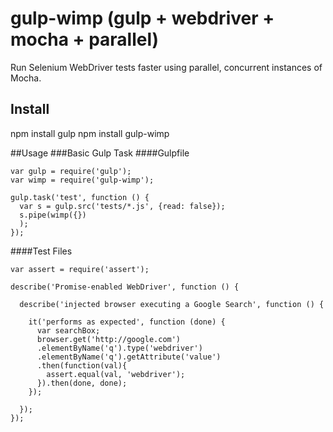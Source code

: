 # gulp-wimp (gulp + webdriver + mocha + parallel)

Run Selenium WebDriver tests faster using parallel, concurrent instances of Mocha.

## Install

npm install gulp
npm install gulp-wimp

##Usage
###Basic Gulp Task
####Gulpfile
```
var gulp = require('gulp');
var wimp = require('gulp-wimp');

gulp.task('test', function () {
  var s = gulp.src('tests/*.js', {read: false});
  s.pipe(wimp({})
  );
});
```
####Test Files
```
var assert = require('assert');

describe('Promise-enabled WebDriver', function () {

  describe('injected browser executing a Google Search', function () {

    it('performs as expected', function (done) {
      var searchBox;
      browser.get('http://google.com')
      .elementByName('q').type('webdriver')
      .elementByName('q').getAttribute('value')
      .then(function(val){
        assert.equal(val, 'webdriver');
      }).then(done, done);
    });

  });
});

```
